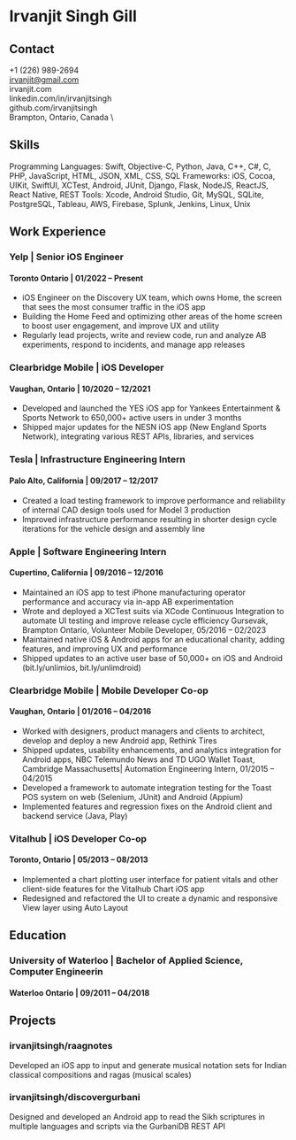 # Irvanjit Singh Gill

## Contact

+1 (226) 989-2694 \
irvanjit@gmail.com \
irvanjit.com \
linkedin.com/in/irvanjitsingh \
github.com/irvanjitsingh \
Brampton, Ontario, Canada \

## Skills

Programming Languages: Swift, Objective-C, Python, Java, C++, C#, C, PHP, JavaScript, HTML, JSON, XML, CSS, SQL
Frameworks: iOS, Cocoa, UIKit, SwiftUI, XCTest, Android, JUnit, Django, Flask, NodeJS, ReactJS, React Native, REST
Tools: Xcode, Android Studio, Git, MySQL, SQLite, PostgreSQL, Tableau, AWS, Firebase, Splunk, Jenkins, Linux, Unix

## Work Experience

### Yelp | Senior iOS Engineer
#### Toronto Ontario | 01/2022 – Present 
- iOS Engineer on the Discovery UX team, which owns Home, the screen that sees the most consumer traffic in the iOS app
- Building the Home Feed and optimizing other areas of the home screen to boost user engagement, and improve UX and utility
- Regularly lead projects, write and review code, run and analyze AB experiments, respond to incidents, and manage app releases

### Clearbridge Mobile | iOS Developer
#### Vaughan, Ontario | 10/2020 – 12/2021  
- Developed and launched the YES iOS app for Yankees Entertainment & Sports Network to 650,000+ active users in under 3 months
- Shipped major updates for the NESN iOS app (New England Sports Network), integrating various REST APIs, libraries, and services

### Tesla | Infrastructure Engineering Intern
#### Palo Alto, California | 09/2017 – 12/2017
- Created a load testing framework to improve performance and reliability of internal CAD design tools used for Model 3 production
- Improved infrastructure performance resulting in shorter design cycle iterations for the vehicle design and assembly line

### Apple | Software Engineering Intern
#### Cupertino, California | 09/2016 – 12/2016
- Maintained an iOS app to test iPhone manufacturing operator performance and accuracy via in-app AB experimentation
- Wrote and deployed a XCTest suits via XCode Continuous Integration to automate UI testing and improve release cycle efficiency
Gursevak, Brampton Ontario, Volunteer Mobile Developer, 05/2016 – 02/2023
- Maintained native iOS & Android apps for an educational charity, adding features, and improving UX and performance
- Shipped updates to an active user base of 50,000+ on iOS and Android (bit.ly/unlimios, bit.ly/unlimdroid)

### Clearbridge Mobile | Mobile Developer Co-op
#### Vaughan, Ontario | 01/2016 – 04/2016
- Worked with designers, product managers and clients to architect, develop and deploy a new Android app, Rethink Tires
- Shipped updates, usability enhancements, and analytics integration for Android apps, NBC Telemundo News and TD UGO Wallet
Toast, Cambridge Massachusetts| Automation Engineering Intern, 01/2015 – 04/2015
- Developed a framework to automate integration testing for the Toast POS system on web (Selenium, JUnit) and Android (Appium)
- Implemented features and regression fixes on the Android client and backend service (Java, Play)

### Vitalhub | iOS Developer Co-op
#### Toronto, Ontario | 05/2013 – 08/2013
- Implemented a chart plotting user interface for patient vitals and other client-side features for the Vitalhub Chart iOS app
- Redesigned and refactored the UI to create a dynamic and responsive View layer using Auto Layout

## Education

### University of Waterloo  | Bachelor of Applied Science, Computer Engineerin
#### Waterloo Ontario | 09/2011 – 04/2018

## Projects

### irvanjitsingh/raagnotes
Developed an iOS app to input and generate musical notation sets for Indian classical compositions and ragas (musical scales)

### irvanjitsingh/discovergurbani
Designed and developed an Android app to read the Sikh scriptures in multiple languages and scripts via the GurbaniDB REST API
